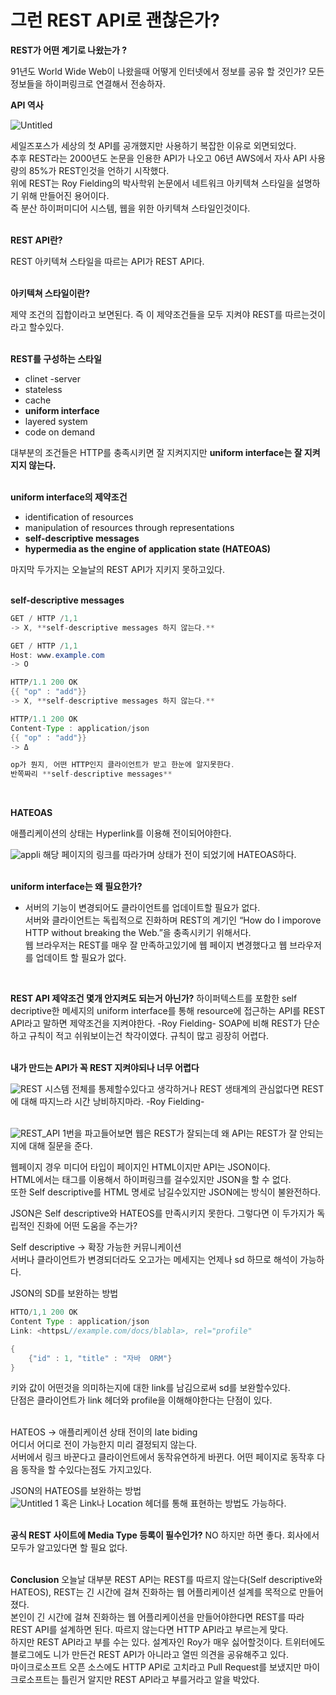 # 그런 REST API로 괜찮은가?

**REST가 어떤 계기로 나왔는가 ?**

91년도 World Wide Web이 나왔을때 어떻게 인터넷에서 정보를 공유 할 것인가? 모든 정보들을 하이퍼링크로 연결해서 전송하자.
</br>  

**API 역사**

![Untitled](https://user-images.githubusercontent.com/72185011/202478133-0ab38b4c-c820-46ad-8df5-e170e1c0994e.png)


세일즈포스가 세상의 첫 API를 공개했지만 사용하기 복잡한 이유로 외면되었다.   
추후 REST라는 2000년도 논문을 인용한 API가 나오고 06년 AWS에서 자사 API 사용량의 85%가 REST인것을 언하기 시작했다.  
위에 REST는 Roy Fielding의 박사학위 논문에서 네트워크 아키텍쳐 스타일을 설명하기 위해 만들어진 용어이다.   
즉 분산 하이퍼미디어 시스템, 웹을 위한 아키텍쳐 스타일인것이다.  
</br>  

**REST API란?**

REST 아키텍쳐 스타일을 따르는 API가 REST API다.  
</br>  
 
**아키텍쳐 스타일이란?**

제약 조건의 집합이라고 보면된다. 즉 이 제약조건들을 모두 지켜야 REST를 따르는것이라고 할수있다.   
</br>    

**REST를 구성하는 스타일**  

- clinet -server
- stateless
- cache
- **uniform interface**
- layered system
- code on demand

대부분의 조건들은 HTTP를 충족시키면 잘 지켜지지만 **uniform interface는 잘 지켜지지 않는다.**  
</br>  

**uniform interface의 제약조건**

- identification of resources
- manipulation of resources through representations
- **self-descriptive messages**
- **hypermedia as the engine of application state (HATEOAS)**

마지막 두가지는 오늘날의 REST API가 지키지 못하고있다.  
</br>  

**self-descriptive messages**

```java
GET / HTTP /1,1 
-> X, **self-descriptive messages 하지 않는다.**

GET / HTTP /1,1 
Host: www.example.com
-> O 
```

```java
HTTP/1.1 200 OK
{{ "op" : "add"}}
-> X, **self-descriptive messages 하지 않는다.**

HTTP/1.1 200 OK
Content-Type : application/json
{{ "op" : "add"}}
-> Δ

op가 뭔지, 어떤 HTTP인지 클라이언트가 받고 한눈에 알지못한다.
반쪽짜리 **self-descriptive messages** 
```  
</br>    

**HATEOAS**

애플리케이션의 상태는 Hyperlink를 이용해 전이되어야한다.

![appli](https://user-images.githubusercontent.com/72185011/202478156-a17bc183-acd3-4444-9f97-28cccfb7cc61.jpg)
해당 페이지의 링크를 따라가며 상태가 전이 되었기에 HATEOAS하다.    
</br>    

**uniform interface는 왜 필요한가?**

- 서버의 기능이 변경되어도 클라이언트를 업데이트할 필요가 없다.  
서버와 클라이언트는 독립적으로 진화하며 REST의 계기인 “How do I imporove HTTP without breaking the Web.”을 충족시키기 위해서다.  
웹 브라우저는 REST를 매우 잘 만족하고있기에 웹 페이지 변경했다고 웹 브라우저를 업데이트 할 필요가 없다.    
</br>   

**REST API 제약조건 몇개 안지켜도 되는거 아닌가?**
하이퍼텍스트를 포함한 self decriptive한 메세지의 uniform interface를 통해 resource에 접근하는 API를 REST API라고 말하면 제약조건을 지켜야한다. -Roy Fielding-
SOAP에 비해 REST가 단순하고 규칙이 적고 쉬워보이는건 착각이였다. 규칙이 많고 굉장히 어렵다.   
</br>   

**내가 만드는 API가 꼭 REST 지켜야되나 너무 어렵다**

![REST](https://user-images.githubusercontent.com/72185011/202478173-0dac8681-08ff-4e95-aab9-5cc17a7835eb.jpg)
시스템 전체를 통제할수있다고 생각하거나 REST 생태계의 관심없다면 REST에 대해 따지느라 시간 낭비하지마라. -Roy Fielding-  
</br>   

![REST_API](https://user-images.githubusercontent.com/72185011/202478192-72ec9068-916c-4ecc-be3d-78ecf1759b54.jpg)
1번을 파고들어보면 웹은 REST가 잘되는데 왜 API는 REST가 잘 안되는지에 대해 질문을 준다.

웹페이지 경우 미디어 타입이 페이지인 HTML이지만 API는 JSON이다.   
HTML에서는 <a> 태그를 이용해서 하이퍼링크를 걸수있지만 JSON을 할 수 없다.  
또한 Self descriptive를 HTML 명세로 남길수있지만 JSON에는 방식이 불완전하다.  

JSON은 Self descriptive와 HATEOS를 만족시키지 못한다. 그렇다면 이 두가지가 독립적인 진화에 어떤 도움을 주는가?  

Self descriptive → 확장 가능한 커뮤니케이션   
서버나 클라이언트가 변경되더라도 오고가는 메세지는 언제나 sd 하므로 해석이 가능하다.  

JSON의 SD를 보완하는 방법

```java
HTTO/1,1 200 OK
Content Type : application/json
Link: <httpsL//example.com/docs/blabla>, rel="profile"

{
	{"id" : 1, "title" : "자바  ORM"}
}
```

키와 값이 어떤것을 의미하는지에 대한 link를 남김으로써 sd를 보완할수있다.    
단점은 클라이언트가 link 헤더와 profile을 이해해야한다는 단점이 있다.  
</br>  
	
HATEOS → 애플리케이션 상태 전이의 late biding  
어디서 어디로 전이 가능한지 미리 결정되지 않는다.     
서버에서 링크 바꾼다고 클라이언트에서 동작유연하게 바뀐다. 어떤 페이지로 동작후 다음 동작을 할 수있다는점도 가지고있다.   

JSON의 HATEOS를 보완하는 방법  
![Untitled 1](https://user-images.githubusercontent.com/72185011/202478248-623f2d76-b606-4f8e-9f1b-2658eaded5b7.png)
혹은 Link나 Location 헤더를 통해 표현하는 방법도 가능하다.   
</br>   

**공식 REST 사이트에 Media Type 등록이 필수인가?**
NO 하지만 하면 좋다. 회사에서 모두가 알고있다면 할 필요 없다.  
</br>   

**Conclusion**
오늘날 대부분 REST API는 REST를 따르지 않는다(Self descriptive와 HATEOS), REST는 긴 시간에 걸쳐 진화하는 웹 어플리케이션 설계를 목적으로 만들어졌다.   
본인이 긴 시간에 걸쳐 진화하는 웹 어플리케이션을 만들어야한다면 REST를 따라 REST API를 설계하면 된다. 따르지 않는다면 HTTP API라고 부르는게 맞다.   
하지만 REST API라고 부를 수는 있다. 설계자인 Roy가 매우 싫어할것이다. 트위터에도 블로그에도 니가 만든건 REST API가 아니라고 열띤 의견을 공유해주고 있다.  
마이크로소프트 오픈 소스에도 HTTP API로 고치라고 Pull Request를 보냈지만 마이크로소프트는 틀린거 알지만 REST API라고 부를거라고 알을 박았다.  
